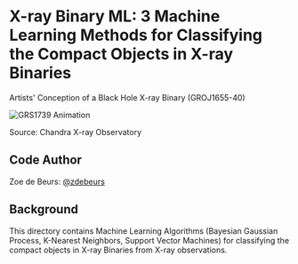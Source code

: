 # X-ray Binary ML: 3 Machine Learning Methods for Classifying the Compact Objects in X-ray Binaries

 Artists' Conception of a Black Hole X-ray Binary (GROJ1655-40)

![GRS1739 Animation](BH_XRB_GRS1655.gif)

Source: Chandra X-ray Observatory

## Code Author

Zoe de Beurs: [@zdebeurs](https://github.com/zdebeurs)

## Background

This directory contains Machine Learning Algorithms (Bayesian Gaussian Process,
 K-Nearest Neighbors, Support Vector Machines) for classifying the compact objects
  in X-ray Binaries from X-ray observations. 
